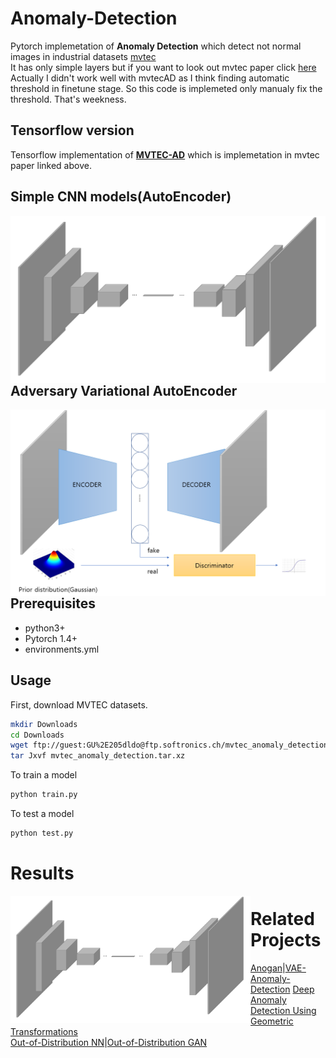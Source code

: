 # Anomaly-Detection
Pytorch implemetation of **Anomaly Detection** which detect not normal images in industrial datasets [mvtec](https://www.mvtec.com/)<br>
It has only simple layers but if you want to look out mvtec paper click [here](https://openaccess.thecvf.com/content_CVPR_2019/papers/Bergmann_MVTec_AD_--_A_Comprehensive_Real-World_Dataset_for_Unsupervised_Anomaly_CVPR_2019_paper.pdf)
Actually I didn't work well with mvtecAD as I think finding automatic threshold in finetune stage.
So this code is implemeted only manualy fix the threshold. That's weekness.

## Tensorflow version
Tensorflow implementation of **[MVTEC-AD](https://github.com/AdneneBoumessouer/MVTec-Anomaly-Detection)** which is implemetation in mvtec paper linked above.


## Simple CNN models(AutoEncoder)

<img src='imgs/layers_AE.png' align="left" width=1000>

## Adversary Variational AutoEncoder

<img src='imgs/layers_AAE.png' align="right" width=1000>

## Prerequisites
- python3+
- Pytorch 1.4+
- environments.yml

## Usage
First, download MVTEC datasets.
```bash
mkdir Downloads
cd Downloads
wget ftp://guest:GU%2E205dldo@ftp.softronics.ch/mvtec_anomaly_detection/mvtec_anomaly_detection.tar.xz
tar Jxvf mvtec_anomaly_detection.tar.xz
```
To train a model
```bash
python train.py
```

To test a model
```bash
python test.py
```

# Results

<img src='imgs/layers_AE.png' align="left" width=384>

# Related Projects
[Anogan](https://arxiv.org/pdf/1703.05921.pdf)|[VAE-Anomaly-Detection](http://dm.snu.ac.kr/static/docs/TR/SNUDM-TR-2015-03.pdf)
[Deep Anomaly Detection Using Geometric Transformations](https://arxiv.org/pdf/1805.10917.pdf)<br>
[Out-of-Distribution NN](https://arxiv.org/pdf/1610.02136.pdf)|[Out-of-Distribution GAN](https://arxiv.org/pdf/1909.11480.pdf)


